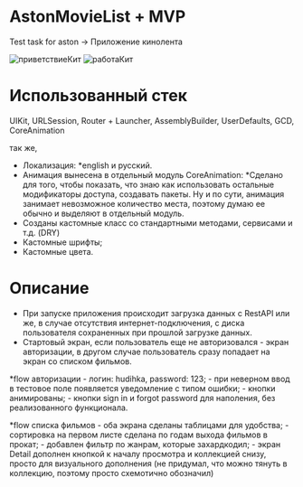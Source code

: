 # AstonMovieList + MVP
Test task for aston -> Приложение кинолента

![приветствиеКит](https://github.com/AlexShtandaruk/astonMovieList/assets/125973696/dbfc4ecc-79f6-438b-a9db-8a4599dc9cf7)
![работаКит](https://github.com/AlexShtandaruk/astonMovieList/assets/125973696/706deb78-22fa-4f15-b8b7-37808d8f21ac)

# Использованный стек
UIKit, URLSession, Router + Launcher, AssemblyBuilder, UserDefaults, GCD, CoreAnimation

так же,

- Локализация:
    *english и русский.
- Анимация вынесена в отдельный модуль CoreAnimation:
    *Сделано для того, чтобы показать, что знаю как использовать остальные модификаторы доступа, создавать пакеты. Ну и по сути, анимация занимает невозможное количество места, поэтому думаю ее обычно и выделяют в отдельный модуль.
- Созданы кастомные класс со стандартными методами, сервисами и т.д. (DRY)
- Кастомные шрифты;
- Кастомные цвета.

# Описание

* При запуске приложения происходит загрузка данных с RestAPI или же, в случае отсутствия интернет-подключения, с диска пользователя сохраненных при прошлой загрузке данных.
* Стартовый экран, если пользователь еще не авторизовался - экран авторизации, в другом случае пользователь сразу попадает на экран со списком фильмов.

*flow авторизации
    - логин: hudihka, password: 123;
    - при неверном ввод в тестовое поле появляется уведомление с типом ошибки;
    - кнопки анимированы;
    - кнопки sign in и forgot password для наполения, без реализованного функционала.

*flow списка фильмов
    - оба экрана сделаны таблицами для удобства;
    - сортировка на первом листе сделана по годам выхода фильмов в прокат;
    - добавлен фильтр по жанрам, которые захардкодил;
    - экран Detail дополнен кнопкой к началу просмотра и коллекцией снизу, просто для визуального дополнения (не придумал, что можно тянуть в коллекцию, поэтому просто схемотично обозначил)
